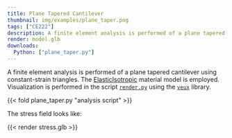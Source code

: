 ```yaml
---
title: Plane Tapered Cantilever
thumbnail: img/examples/plane_taper.png
tags: ["CE222"]
description: A finite element analysis is performed of a plane tapered cantilever using constant-strain triangles.
render: model.glb
downloads:
  Python: ["plane_taper.py"]
---
```


A finite element analysis is performed of a plane tapered cantilever using constant-strain triangles. 
The [ElasticIsotropic](https://opensees.stairlab.io/user/manual/material/ndMaterials/ElasticIsotropic.html) material model is employed.
Visualization is performed in the script [`render.py`](render.py) using the [`veux`](https://pypi.org/project/veux) library.

{{< fold plane_taper.py "analysis script" >}}


The stress field looks like:

{{< render stress.glb >}}

